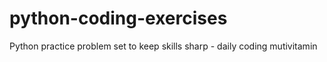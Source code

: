# python-coding-exercises
Python practice problem set to keep skills sharp - daily coding mutivitamin 

